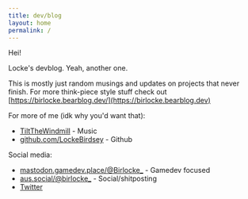 ```yaml
---
title: dev/blog
layout: home
permalink: /
---
```


Hei!

Locke's devblog. Yeah, another one.

This is mostly just random musings and updates on projects that never finish. For more think-piece style stuff check out [https://birlocke.bearblog.dev/](https://birlocke.bearblog.dev)


For more of me (idk why you'd want that):
* [TiltTheWindmill](https://tiltthewindmill.bandcamp.com) \- Music
* [github.com/LockeBirdsey](https://github.com/LockeBirdsey) \- Github

Social media:
* [mastodon.gamedev.place/@Birlocke_](https://mastodon.gamedev.place/@Birlocke_) - Gamedev focused 
* <a rel="me" href="https://aus.social/@birlocke_">aus.social/@birlocke_</a> - Social/shitposting
* [Twitter](https://twitter.com/birlocke_)

